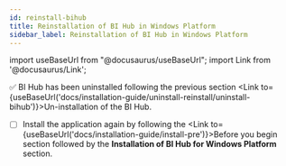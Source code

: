 ```yaml
---
id: reinstall-bihub
title: Reinstallation of BI Hub in Windows Platform
sidebar_label: Reinstallation of BI Hub in Windows Platform
---
```


import useBaseUrl from "@docusaurus/useBaseUrl";
import Link from '@docusaurus/Link';

:white_check_mark: BI Hub has been uninstalled following the previous section <Link to={useBaseUrl('docs/installation-guide/uninstall-reinstall/uninstall-bihub')}>Un-installation of the BI Hub</Link>.

- [ ] Install the application again by following the <Link to={useBaseUrl('docs/installation-guide/install-pre')}>Before you begin</Link> section followed by the **Installation of BI Hub for Windows Platform** section.